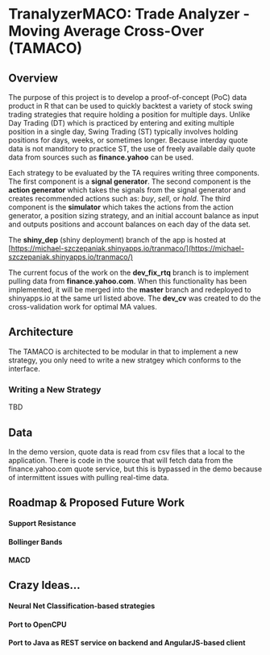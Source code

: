 # TranalyzerMACO: Trade Analyzer - Moving Average Cross-Over (TAMACO)

## Overview
The purpose of this project is to develop a proof-of-concept (PoC) data product in R that can be used to quickly backtest a variety of stock swing trading strategies that require holding a position for multiple days.  Unlike Day Trading (DT) which is practiced by entering and exiting multiple position in a single day, Swing Trading (ST) typically involves holding positions for days, weeks, or sometimes longer.  Because interday quote data is not manditory to practice ST, the use of freely available daily quote data from sources such as **finance.yahoo** can be used.

Each strategy to be evaluated by the TA requires writing three components.  The first component is a **signal generator**.  The second component is the **action generator** which takes the signals from the signal generator and creates recommended actions such as: *buy*, *sell*, or *hold*.  The third component is the **simulator** which takes the actions from the action generator, a position sizing strategy, and an initial account balance as input and outputs positions and account balances on each day of the data set.

The **shiny_dep** (shiny deployment) branch of the app is hosted at [https://michael-szczepaniak.shinyapps.io/tranmaco/](https://michael-szczepaniak.shinyapps.io/tranmaco/)

The current focus of the work on the **dev\_fix\_rtq** branch is to implement pulling data from **finance.yahoo.com**.  When this functionality has been implemented, it will be merged into the **master** branch and redeployed to shinyapps.io at the same url listed above.  The **dev\_cv** was created to do the cross-validation work for optimal MA values.

## Architecture
The TAMACO is architected to be modular in that to implement a new strategy, you only need to write a new stratgey which conforms to the interface.

### Writing a New Strategy
TBD

## Data
In the demo version, quote data is read from csv files that a local to the application.  There is code in the source that will fetch data from the finance.yahoo.com quote service, but this is bypassed in the demo because of intermittent issues with pulling real-time data.

## Roadmap & Proposed Future Work
#### Support Resistance
#### Bollinger Bands
#### MACD

## Crazy Ideas...
#### Neural Net Classification-based strategies
#### Port to OpenCPU
#### Port to Java as REST service on backend and AngularJS-based client